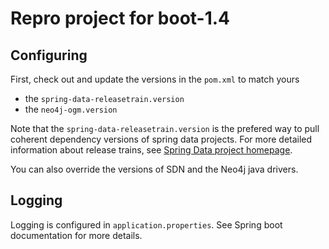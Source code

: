 # Repro project for boot-1.4

## Configuring

First, check out and update the versions in the `pom.xml` to match yours

- the `spring-data-releasetrain.version`
- the `neo4j-ogm.version`

Note that the `spring-data-releasetrain.version` is the prefered way to pull coherent dependency versions of spring data projects.
For more detailed information about release trains, see [Spring Data project homepage](http://projects.spring.io/spring-data/).

You can also override the versions of SDN and the Neo4j java drivers.

## Logging

Logging is configured in `application.properties`. See Spring boot documentation for more details.
